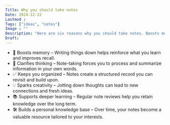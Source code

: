 ```yaml
---
Title: Why you should take notes
Date: 2024-12-22
Lastmod : 
Tags: ["ideas", "notes"]
Image : ""
Description: "Here are six reasons why you should take notes. Boosts memory, Clarifies thinking, Keeps you organized..."
Draft: 
---
```


- 🧠 Boosts memory – Writing things down helps reinforce what you learn and improves recall.
- 🧩 Clarifies thinking – Note-taking forces you to process and summarize information in your own words.
- ✅ Keeps you organized – Notes create a structured record you can revisit and build upon.
- 💡 Sparks creativity – Jotting down thoughts can lead to new connections and fresh ideas.
- 📚 Supports deeper learning – Regular note reviews help you retain knowledge over the long term.
- 🛠️ Builds a personal knowledge base – Over time, your notes become a valuable resource tailored to your interests.